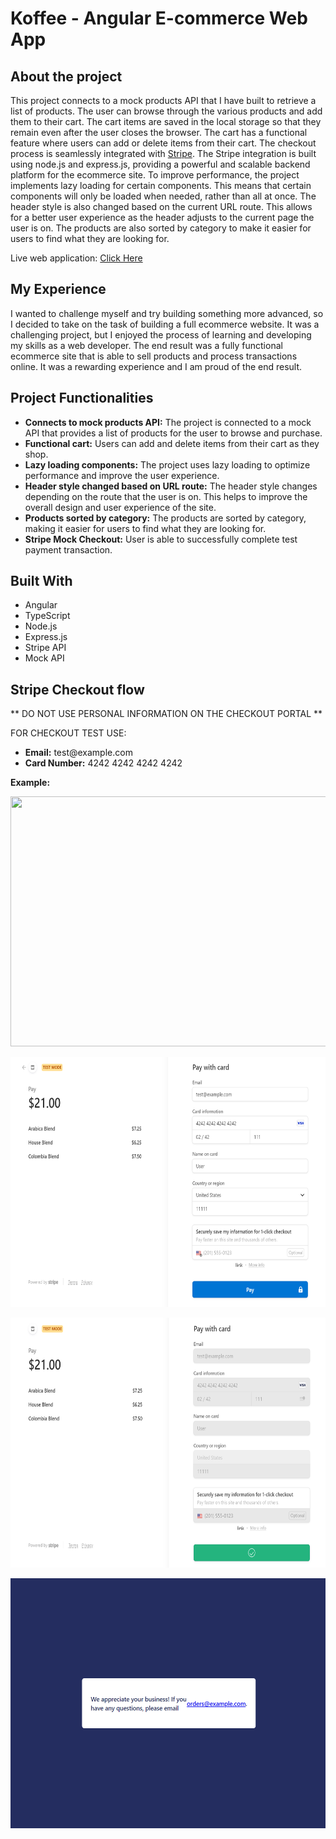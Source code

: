 # Koffee - Angular E-commerce Web App

## About the project
This project connects to a mock products API that I have built to retrieve a list of products. The user can browse through the various products and add them to their cart. The cart items are saved in the local storage so that they remain even after the user closes the browser. The cart has a functional feature where users can add or delete items from their cart. The checkout process is seamlessly integrated with <a href="https://stripe.com">Stripe</a>. The Stripe integration is built using node.js and express.js, providing a powerful and scalable backend platform for the ecommerce site.
To improve performance, the project implements lazy loading for certain components. This means that certain components will only be loaded when needed, rather than all at once.
The header style is also changed based on the current URL route. This allows for a better user experience as the header adjusts to the current page the user is on.
The products are also sorted by category to make it easier for users to find what they are looking for.<br>

Live web application: <a href="https://dazzling-piroshki-f56cb2.netlify.app/">Click Here</a></p>

## My Experience
I wanted to challenge myself and try building something more advanced, so I decided to take on the task of building a full ecommerce website. It was a challenging project, but I enjoyed the process of learning and developing my skills as a web developer. The end result was a fully functional ecommerce site that is able to sell products and process transactions online. It was a rewarding experience and I am proud of the end result.

## Project Functionalities
<ul>
    <li><strong>Connects to mock products API:</strong> The project is connected to a mock API that provides a list of products for the user to browse and purchase.</li>
    <li><strong>Functional cart:</strong> Users can add and delete items from their cart as they shop.</li>
    <li><strong>Lazy loading components:</strong> The project uses lazy loading to optimize performance and improve the user experience.</li>
    <li><strong>Header style changed based on URL route:</strong> The header style changes depending on the route that the user is on. This helps to improve the overall design and user experience of the site.</li>
    <li><strong>Products sorted by category:</strong> The products are sorted by category, making it easier for users to find what they are looking for.</li>
    <li><strong>Stripe Mock Checkout:</strong> User is able to successfully complete test payment transaction.</li>
</ul>

## Built With

- Angular
- TypeScript
- Node.js
- Express.js
- Stripe API
- Mock API


## Stripe Checkout flow
<p>** DO NOT USE PERSONAL INFORMATION ON THE CHECKOUT PORTAL **</p>
<p>FOR CHECKOUT TEST USE:</p>
<ul>
    <li><strong>Email:</strong> test@example.com</li>
    <li><strong>Card Number:</strong> 4242 4242 4242 4242</li>
</ul>

<p><strong>Example:</strong></p>
<p align="center"><img src="./src/assets/images/test-checkout-success-cart.png" width=600 height=400></p>
<p align="center"><img src="./src/assets/images/test-checkout-stripe.png" width=600 height=400></p>
<p align="center"><img src="./src/assets/images/test-checkout-processing-stripe.png" width=600 height=400></p>
<p align="center"><img src="./src/assets/images/test-checkout-success-stripe.png" width=600 height=400></p>


